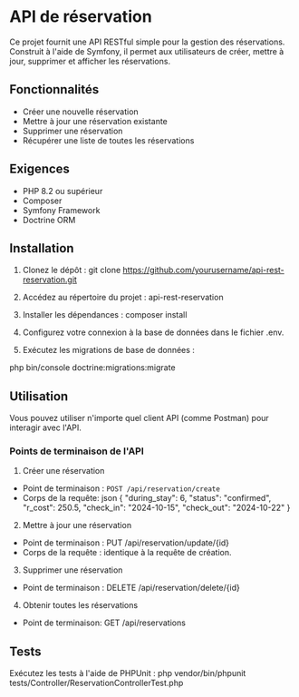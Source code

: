 # API de réservation

Ce projet fournit une API RESTful simple pour la gestion des réservations. Construit à l'aide de Symfony, il permet aux utilisateurs de créer, mettre à jour, supprimer et afficher les réservations.

## Fonctionnalités

- Créer une nouvelle réservation
- Mettre à jour une réservation existante
- Supprimer une réservation
- Récupérer une liste de toutes les réservations

## Exigences

- PHP 8.2 ou supérieur
- Composer
- Symfony Framework
- Doctrine ORM

## Installation

1. Clonez le dépôt :
git clone https://github.com/yourusername/api-rest-reservation.git

2. Accédez au répertoire du projet :
api-rest-reservation

3. Installer les dépendances :
composer install

4. Configurez votre connexion à la base de données dans le fichier .env.

5. Exécutez les migrations de base de données :

php bin/console doctrine:migrations:migrate

## Utilisation

Vous pouvez utiliser n'importe quel client API (comme Postman) pour interagir avec l'API.

### Points de terminaison de l'API

1. Créer une réservation
- Point de terminaison : `POST /api/reservation/create`
- Corps de la requête:
json
{
"during_stay": 6,
"status": "confirmed",
"r_cost": 250.5,
"check_in": "2024-10-15",
"check_out": "2024-10-22"
}

2. Mettre à jour une réservation
- Point de terminaison : PUT /api/reservation/update/{id}
- Corps de la requête : identique à la requête de création.

3. Supprimer une réservation
- Point de terminaison : DELETE /api/reservation/delete/{id}

4. Obtenir toutes les réservations
- Point de terminaison: GET /api/reservations

## Tests

Exécutez les tests à l'aide de PHPUnit :
php vendor/bin/phpunit tests/Controller/ReservationControllerTest.php
